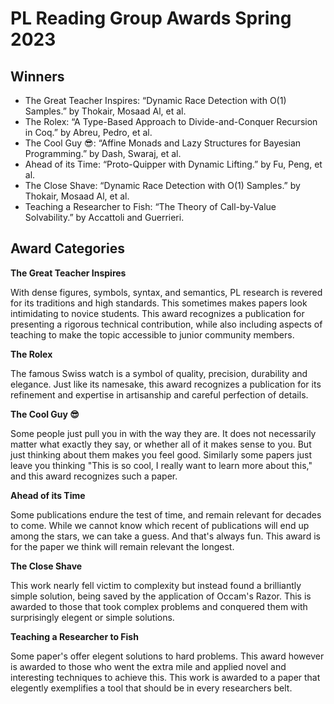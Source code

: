 # PL Reading Group Awards Spring 2023

## Winners

* The Great Teacher Inspires: “Dynamic Race Detection with O(1) Samples.” by Thokair, Mosaad Al, et al.
* The Rolex: “A Type-Based Approach to Divide-and-Conquer Recursion in Coq.” by Abreu, Pedro, et al.
* The Cool Guy 😎: “Affine Monads and Lazy Structures for Bayesian Programming.” by Dash, Swaraj, et al.
* Ahead of its Time: “Proto-Quipper with Dynamic Lifting.” by Fu, Peng, et al.
* The Close Shave: “Dynamic Race Detection with O(1) Samples.” by Thokair, Mosaad Al, et al.
* Teaching a Researcher to Fish: “The Theory of Call-by-Value Solvability.” by Accattoli and Guerrieri.


## Award Categories

**The Great Teacher Inspires**

With dense figures, symbols, syntax, and semantics, PL research is revered for its traditions and high standards. This sometimes makes papers look intimidating to novice students.
This award recognizes a publication for presenting a rigorous technical contribution, while also including aspects of teaching to make the topic accessible to junior community members.

**The Rolex**

The famous Swiss watch is a symbol of quality, precision, durability and elegance.
Just like its namesake, this award recognizes a publication for its refinement and expertise in artisanship and careful perfection of details.

**The Cool Guy 😎**

Some people just pull you in with the way they are.
It does not necessarily matter what exactly they say,
or whether all of it makes sense to you.
But just thinking about them makes you feel good.
Similarly some papers just leave you thinking
"This is so cool, I really want to learn more about this,"
and this award recognizes such a paper.

**Ahead of its Time**

Some publications endure the test of time,
and remain relevant for decades to come.
While we cannot know which recent of publications will end up among the stars,
we can take a guess.
And that's always fun.
This award is for the paper we think will remain relevant the longest.

**The Close Shave**

This work nearly fell victim to complexity but instead found a brilliantly simple solution, 
being saved by the application of Occam's Razor. 
This is awarded to those that took complex problems and 
conquered them with surprisingly elegent or simple solutions.

**Teaching a Researcher to Fish**

Some paper's offer elegent solutions to hard problems. 
This award however is awarded to those who went the extra mile and applied novel and interesting techniques to achieve this. 
This work is awarded to a paper that elegently exemplifies a tool that should be in every researchers belt.
